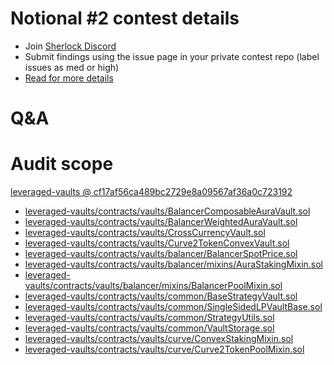 
# Notional #2 contest details

- Join [Sherlock Discord](https://discord.gg/MABEWyASkp)
- Submit findings using the issue page in your private contest repo (label issues as med or high)
- [Read for more details](https://docs.sherlock.xyz/audits/watsons)

# Q&A

# Audit scope


[leveraged-vaults @ cf17af56ca489bc2729e8a09567af36a0c723192](https://github.com/notional-finance/leveraged-vaults/tree/cf17af56ca489bc2729e8a09567af36a0c723192)
- [leveraged-vaults/contracts/vaults/BalancerComposableAuraVault.sol](leveraged-vaults/contracts/vaults/BalancerComposableAuraVault.sol)
- [leveraged-vaults/contracts/vaults/BalancerWeightedAuraVault.sol](leveraged-vaults/contracts/vaults/BalancerWeightedAuraVault.sol)
- [leveraged-vaults/contracts/vaults/CrossCurrencyVault.sol](leveraged-vaults/contracts/vaults/CrossCurrencyVault.sol)
- [leveraged-vaults/contracts/vaults/Curve2TokenConvexVault.sol](leveraged-vaults/contracts/vaults/Curve2TokenConvexVault.sol)
- [leveraged-vaults/contracts/vaults/balancer/BalancerSpotPrice.sol](leveraged-vaults/contracts/vaults/balancer/BalancerSpotPrice.sol)
- [leveraged-vaults/contracts/vaults/balancer/mixins/AuraStakingMixin.sol](leveraged-vaults/contracts/vaults/balancer/mixins/AuraStakingMixin.sol)
- [leveraged-vaults/contracts/vaults/balancer/mixins/BalancerPoolMixin.sol](leveraged-vaults/contracts/vaults/balancer/mixins/BalancerPoolMixin.sol)
- [leveraged-vaults/contracts/vaults/common/BaseStrategyVault.sol](leveraged-vaults/contracts/vaults/common/BaseStrategyVault.sol)
- [leveraged-vaults/contracts/vaults/common/SingleSidedLPVaultBase.sol](leveraged-vaults/contracts/vaults/common/SingleSidedLPVaultBase.sol)
- [leveraged-vaults/contracts/vaults/common/StrategyUtils.sol](leveraged-vaults/contracts/vaults/common/StrategyUtils.sol)
- [leveraged-vaults/contracts/vaults/common/VaultStorage.sol](leveraged-vaults/contracts/vaults/common/VaultStorage.sol)
- [leveraged-vaults/contracts/vaults/curve/ConvexStakingMixin.sol](leveraged-vaults/contracts/vaults/curve/ConvexStakingMixin.sol)
- [leveraged-vaults/contracts/vaults/curve/Curve2TokenPoolMixin.sol](leveraged-vaults/contracts/vaults/curve/Curve2TokenPoolMixin.sol)


